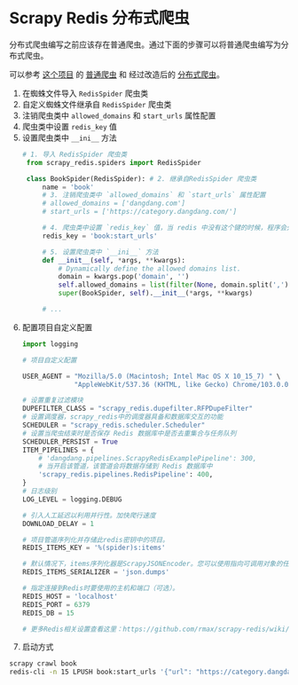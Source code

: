 # Scrapy Redis 分布式爬虫

分布式爬虫编写之前应该存在普通爬虫。通过下面的步骤可以将普通爬虫编写为分布式爬虫。

可以参考 [这个项目](https://github.com/curder/scrapy-study/blob/master/examples/dangdang.com/README.md) 的 [普通爬虫](https://github.com/curder/scrapy-study/blob/master/examples/dangdang.com/dangdang/spiders/book.py) 和 经过改造后的 [分布式爬虫](https://github.com/curder/scrapy-study/blob/master/examples/dangdang.com/dangdang/spiders/book_redis.py)。

1. 在蜘蛛文件导入 `RedisSpider` 爬虫类
2. 自定义蜘蛛文件继承自 `RedisSpider` 爬虫类
3. 注销爬虫类中 `allowed_domains` 和 `start_urls` 属性配置
4. 爬虫类中设置 `redis_key` 值
5. 设置爬虫类中 `__ini__` 方法
   ```python
   # 1. 导入 RedisSpider 爬虫类
    from scrapy_redis.spiders import RedisSpider

    class BookSpider(RedisSpider): # 2. 继承自RedisSpider 爬虫类
        name = 'book'  
        # 3. 注销爬虫类中 `allowed_domains` 和 `start_urls` 属性配置
        # allowed_domains = ['dangdang.com']
        # start_urls = ['https://category.dangdang.com/']

        # 4. 爬虫类中设置 `redis_key` 值，当 redis 中没有这个键的时候，程序会处于监听等待状态
        redis_key = 'book:start_urls'

        # 5. 设置爬虫类中 `__ini__` 方法
        def __init__(self, *args, **kwargs):
            # Dynamically define the allowed domains list.
            domain = kwargs.pop('domain', '')
            self.allowed_domains = list(filter(None, domain.split(',')))
            super(BookSpider, self).__init__(*args, **kwargs)
   
        # ...
   ```
6. 配置项目自定义配置
   ```python
   import logging
   
   # 项目自定义配置

   USER_AGENT = "Mozilla/5.0 (Macintosh; Intel Mac OS X 10_15_7) " \
                "AppleWebKit/537.36 (KHTML, like Gecko) Chrome/103.0.0.0 Safari/537.36"

   # 设置重复过滤模块
   DUPEFILTER_CLASS = "scrapy_redis.dupefilter.RFPDupeFilter"
   # 设置调度器，scrapy_redis中的调度器具备和数据库交互的功能
   SCHEDULER = "scrapy_redis.scheduler.Scheduler"
   # 设置当爬虫结束时是否保存 Redis 数据库中是否去重集合与任务队列
   SCHEDULER_PERSIST = True
   ITEM_PIPELINES = {
       # 'dangdang.pipelines.ScrapyRedisExamplePipeline': 300,
       # 当开启该管道，该管道会将数据存储到 Redis 数据库中
       'scrapy_redis.pipelines.RedisPipeline': 400,
   }
   # 日志级别
   LOG_LEVEL = logging.DEBUG

   # 引入人工延迟以利用并行性。加快爬行速度
   DOWNLOAD_DELAY = 1

   # 项目管道序列化并存储此redis密钥中的项目。
   REDIS_ITEMS_KEY = '%(spider)s:items'

   # 默认情况下，items序列化器是ScrapyJSONEncoder。您可以使用指向可调用对象的任何可导入路径。
   REDIS_ITEMS_SERIALIZER = 'json.dumps'

   # 指定连接到Redis时要使用的主机和端口（可选）。
   REDIS_HOST = 'localhost'
   REDIS_PORT = 6379
   REDIS_DB = 15

   # 更多Redis相关设置查看这里：https://github.com/rmax/scrapy-redis/wiki/Usage
   ```
7. 启动方式
```bash
scrapy crawl book
redis-cli -n 15 LPUSH book:start_urls '{"url": "https://category.dangdang.com/"}' # 向Redis中添加指定key
```